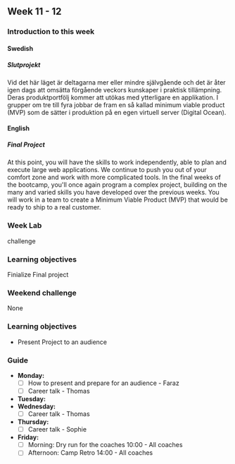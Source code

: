 ## Week 11 - 12
### Introduction to this week

#### Swedish
##### Slutprojekt
Vid det här läget är deltagarna mer eller mindre självgående och det är åter igen dags att omsätta förgående veckors kunskaper i praktisk tillämpning.
Deras produktportfölj kommer att utökas med ytterligare en applikation.
I grupper om tre till fyra jobbar de fram en så kallad minimum viable product (MVP) som de sätter i produktion på en egen virtuell server (Digital Ocean).

#### English
##### Final Project

At this point, you will have the skills to work independently, able to plan and execute large web applications. We continue to push you out of your comfort zone and work with more complicated tools. In the final weeks of the bootcamp, you'll once again program a complex project, building on the many and varied skills you have developed over the previous weeks. You will work in a team to create a Minimum Viable Product (MVP) that would be ready to ship to a real customer.
### Week Lab
challenge

### Learning objectives
Finialize Final project
### Weekend challenge
None
### Learning objectives
- Present Project to an audience 

### Guide
- **Monday:**
  - [ ] How to present and prepare for an audience - Faraz
  - [ ] Career talk - Thomas
- **Tuesday:**
- **Wednesday:**
  - [ ] Career talk - Thomas
- **Thursday:**
  - [ ] Career talk - Sophie
- **Friday:**
  - [ ] Morning: Dry run for the coaches 10:00 - All coaches
  - [ ] Afternoon: Camp Retro 14:00 - All coaches
